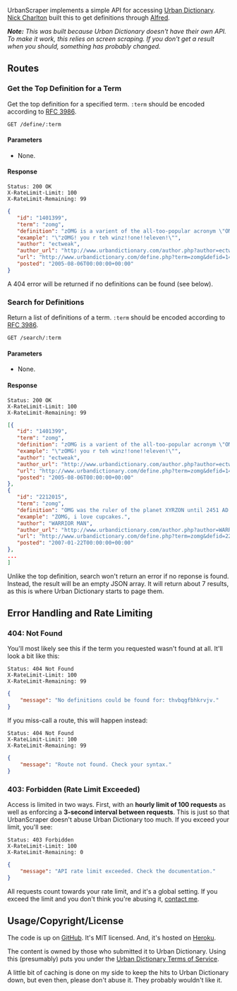 UrbanScraper implements a simple API for accessing [Urban Dictionary][]. [Nick 
Charlton][] built this to get definitions through [Alfred][].

_**Note:** This was built because Urban Dictionary doesn't have their own API. To 
make it work, this relies on screen scraping. If you don't get a result when you 
should, something has probably changed._ 

## Routes

### Get the Top Definition for a Term

Get the top definition for a specified term. `:term` should be encoded according to
[RFC 3986][].

```
GET /define/:term
```

#### Parameters

* None.

#### Response

```headers
Status: 200 OK
X-RateLimit-Limit: 100
X-RateLimit-Remaining: 99
```

```json
{
   "id": "1401399",
   "term": "zomg",
   "definition": "zOMG is a varient of the all-too-popular acronym \"OMG\"",
   "example": "\"zOMG! you r teh winz!!one!!eleven!\"",
   "author": "ectweak",
   "author_url": "http://www.urbandictionary.com/author.php?author=ectweak",
   "url": "http://www.urbandictionary.com/define.php?term=zomg&defid=1401399",
   "posted": "2005-08-06T00:00:00+00:00"
}
```

A 404 error will be returned if no definitions can be found (see below).

### Search for Definitions

Return a list of definitions of a term. `:term` should be encoded according to 
[RFC 3986][].

```
GET /search/:term
```

#### Parameters

* None.

#### Response

```headers
Status: 200 OK
X-RateLimit-Limit: 100
X-RateLimit-Remaining: 99
```

```json
[{
   "id": "1401399",
   "term": "zomg",
   "definition": "zOMG is a varient of the all-too-popular acronym \"OMG\"",
   "example": "\"zOMG! you r teh winz!!one!!eleven!\"",
   "author": "ectweak",
   "author_url": "http://www.urbandictionary.com/author.php?author=ectweak",
   "url": "http://www.urbandictionary.com/define.php?term=zomg&defid=1401399",
   "posted": "2005-08-06T00:00:00+00:00"
},
{
   "id": "2212015",
   "term": "zomg",
   "definition": "OMG was the ruler of the planet XYRZON until 2451 AD...",
   "example": "ZOMG, i love cupcakes.",
   "author": "WARRIOR MAN",
   "author_url": "http://www.urbandictionary.com/author.php?author=WARRIOR+MAN",
   "url": "http://www.urbandictionary.com/define.php?term=zomg&defid=2212015",
   "posted": "2007-01-22T00:00:00+00:00"
},
...
]
```

Unlike the top definition, search won't return an error if no reponse is found.
Instead, the result will be an empty JSON array. It will return about 7 results, as
this is where Urban Dictionary starts to page them.

## Error Handling and Rate Limiting

### 404: Not Found

You'll most likely see this if the term you requested wasn't found at all. It'll
look a bit like this:

```headers
Status: 404 Not Found
X-RateLimit-Limit: 100
X-RateLimit-Remaining: 99
```

```json
{
    "message": "No definitions could be found for: thvbqgfbhkrvjv."
}
```

If you miss-call a route, this will happen instead:

```headers
Status: 404 Not Found
X-RateLimit-Limit: 100
X-RateLimit-Remaining: 99
```

```json
{
    "message": "Route not found. Check your syntax."
}
```

### 403: Forbidden (Rate Limit Exceeded)

Access is limited in two ways. First, with an **hourly limit of 100 requests** as
well as enforcing a **3-second interval between requests**. This is just so that
UrbanScraper doesn't abuse Urban Dictionary too much. If you exceed your limit,
you'll see:

```headers
Status: 403 Forbidden
X-RateLimit-Limit: 100
X-RateLimit-Remaining: 0
```

```json
{
    "message": "API rate limit exceeded. Check the documentation."
}
```

All requests count towards your rate limit, and it's a global setting. If you 
exceed the limit and you don't think you're abusing it, [contact me][contact].

## Usage/Copyright/License

The code is up on [GitHub][]. It's MIT licensed. And, it's hosted on [Heroku][].

The content is owned by those who submitted it to Urban Dictionary. Using this 
(presumably) puts you under the [Urban Dictionary Terms of Service][tos].

A little bit of caching is done on my side to keep the hits to Urban Dictionary 
down, but even then, please don't abuse it. They probably wouldn't like it.

[Urban Dictionary]: http://urbandictionary.com/
[Nick Charlton]: http://nickcharlton.net/
[Alfred]: http://alfredapp.com/
[RFC 3986]: http://tools.ietf.org/html/rfc3986
[contact]: http://nickcharlton.net/about.html
[GitHub]: https://github.com/nickcharlton/urbanscraper
[Heroku]: http://heroku.com/
[tos]: http://www.urbandictionary.com/tos.php
